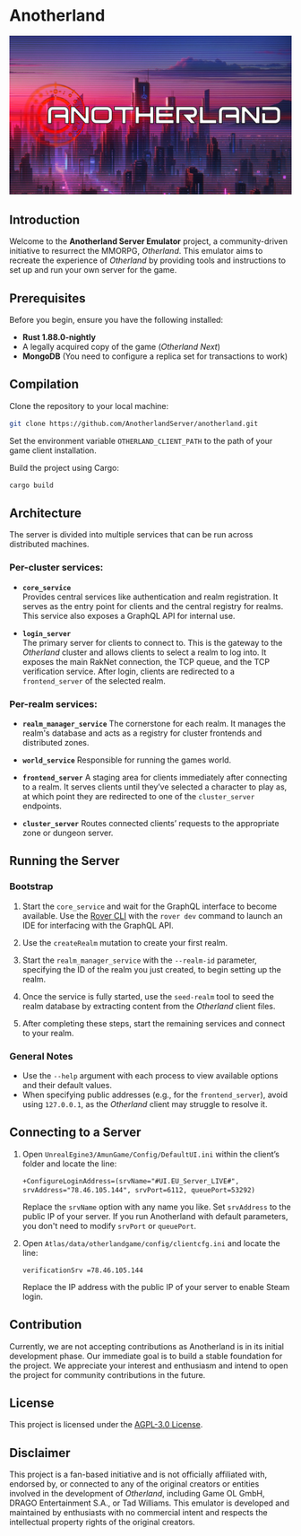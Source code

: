 # Anotherland

![Anotherland Logo](/images/anotherland-logo.jpg)

## Introduction
Welcome to the **Anotherland Server Emulator** project, a community-driven initiative to resurrect the MMORPG, *Otherland*. This emulator aims to recreate the experience of *Otherland* by providing tools and instructions to set up and run your own server for the game.

## Prerequisites
Before you begin, ensure you have the following installed:
- **Rust 1.88.0-nightly**
- A legally acquired copy of the game (*Otherland Next*)
- **MongoDB** (You need to configure a replica set for transactions to work)

## Compilation
Clone the repository to your local machine:
```bash
git clone https://github.com/AnotherlandServer/anotherland.git
```

Set the environment variable `OTHERLAND_CLIENT_PATH` to the path of your game client installation.

Build the project using Cargo:
```bash
cargo build
```

## Architecture
The server is divided into multiple services that can be run across distributed machines.

### Per-cluster services:
- **`core_service`**  
  Provides central services like authentication and realm registration. It serves as the entry point for clients and the central registry for realms. This service also exposes a GraphQL API for internal use.
  
- **`login_server`**  
  The primary server for clients to connect to. This is the gateway to the *Otherland* cluster and allows clients to select a realm to log into. It exposes the main RakNet connection, the TCP queue, and the TCP verification service. After login, clients are redirected to a `frontend_server` of the selected realm.

### Per-realm services:
- **`realm_manager_service`**
  The cornerstone for each realm. It manages the realm's database and acts as a registry for cluster frontends and distributed zones.
  
- **`world_service`**
  Responsible for running the games world. 

- **`frontend_server`**
  A staging area for clients immediately after connecting to a realm. It serves clients until they’ve selected a character to play as, at which point they are redirected to one of the `cluster_server` endpoints.
  
- **`cluster_server`**
  Routes connected clients’ requests to the appropriate zone or dungeon server.

## Running the Server
### Bootstrap
1. Start the `core_service` and wait for the GraphQL interface to become available. Use the [Rover CLI](https://www.apollographql.com/docs/rover) with the `rover dev` command to launch an IDE for interfacing with the GraphQL API.
2. Use the `createRealm` mutation to create your first realm.
3. Start the `realm_manager_service` with the `--realm-id` parameter, specifying the ID of the realm you just created, to begin setting up the realm.
4. Once the service is fully started, use the `seed-realm` tool to seed the realm database by extracting content from the *Otherland* client files.

5. After completing these steps, start the remaining services and connect to your realm.

### General Notes
- Use the `--help` argument with each process to view available options and their default values.  
- When specifying public addresses (e.g., for the `frontend_server`), avoid using `127.0.0.1`, as the *Otherland* client may struggle to resolve it.

## Connecting to a Server
1. Open `UnrealEgine3/AmunGame/Config/DefaultUI.ini` within the client’s folder and locate the line:
   ```
   +ConfigureLoginAddress=(srvName="#UI.EU_Server_LIVE#", srvAddress="78.46.105.144", srvPort=6112, queuePort=53292)
   ```
   Replace the `srvName` option with any name you like. Set `srvAddress` to the public IP of your server. If you run Anotherland with default parameters, you don't need to modify `srvPort` or `queuePort`.

2. Open `Atlas/data/otherlandgame/config/clientcfg.ini` and locate the line:
   ```
   verificationSrv =78.46.105.144
   ```
   Replace the IP address with the public IP of your server to enable Steam login.

## Contribution
Currently, we are not accepting contributions as Anotherland is in its initial development phase. Our immediate goal is to build a stable foundation for the project. We appreciate your interest and enthusiasm and intend to open the project for community contributions in the future.

## License
This project is licensed under the [AGPL-3.0 License](LICENSE).

## Disclaimer
This project is a fan-based initiative and is not officially affiliated with, endorsed by, or connected to any of the original creators or entities involved in the development of *Otherland*, including Game OL GmbH, DRAGO Entertainment S.A., or Tad Williams. This emulator is developed and maintained by enthusiasts with no commercial intent and respects the intellectual property rights of the original creators.
